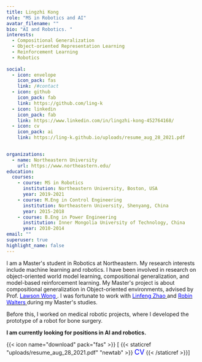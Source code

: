 ```yaml
---
title: Lingzhi Kong
role: "MS in Robotics and AI"
avatar_filename: ""
bio: "AI and Robotics. "
interests:
  - Compositional Generalization  
  - Object-oriented Representation Learning 
  - Reinforcement Learning
  - Robotics  
  
social:
  - icon: envelope
    icon_pack: fas
    link: /#contact
  - icon: github
    icon_pack: fab
    link: https://github.com/ling-k
  - icon: linkedin
    icon_pack: fab
    link: https://www.linkedin.com/in/lingzhi-kong-452764168/ 
  - icon: cv 
    icon_pack: ai
    link: https://ling-k.github.io/uploads/resume_aug_28_2021.pdf

  
organizations:
  - name: Northeastern University
    url: https://www.northeastern.edu/
education:
  courses:
    - course: MS in Robotics
      institution: Northeastern University, Boston, USA 
      year: 2019-2021 
    - course: M.Eng in Control Engineering
      institution: Northeastern University, Shenyang, China 
      year: 2015-2018
    - course: B.Eng in Power Engineering
      institution: Inner Mongolia University of Technology, China
      year: 2010-2014
email: ""
superuser: true
highlight_name: false
---
```

I am a Master's student in Robotics at Northeastern. My research interests include machine learning and robotics. I have been involved in research on object-oriented world model learning, compositional generalization, and model-based reinforcement learning. My Master's project is about compositional generalization in Object-oriented environments, advised by Prof. [<span style="color:blue"> Lawson Wong </span>](http://www.ccs.neu.edu/home/lsw/). 
I was fortunate to work with [<span style="color:blue"> Linfeng Zhao </span>](https://lfzhao.com/) and [<span style="color:blue"> Robin Walters </span>](http://mathserver.neu.edu/robin/) during my Master's studies. 

Before this, I worked on medical robotic projects, where I developed the prototype of a robot for bone surgery. 

**I am currently looking for positions in AI and robotics.** 

{{< icon name="download" pack="fas" >}} \[ {{< staticref "uploads/resume_aug_28_2021.pdf" "newtab" >}}  <span style="color:blue; font-size:1.3em;">CV</span> {{< /staticref >}}]


